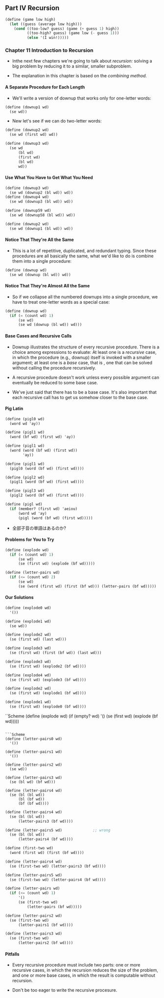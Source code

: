 ## Part IV Recursion
```Scheme
(define (game low high)
  (let ((guess (average low high)))
    (cond ((too-low? guess) (game (+ guess 1) high))
          ((too-high? guess) (game low (- guess 1)))
          (else '(I win!)))))
```

### Chapter 11 Introduction to Recursion
* Inthe next few chapters we're going to talk about *recursion:* solving a big problem by reducing it to a similar, smaller subproblem.

* The explanation in this chapter is based on the *combining method.*

#### A Separate Procedure for Each Length

* We'll write a version of downup that works only for one-letter words:
```Scheme
(define (downup1 wd)
  (se wd))
```

* New let's see if we can do two-letter words:
```Scheme
(define (downup2 wd)
  (se wd (first wd) wd))
```

```Scheme
(define (downup3 wd)
  (se wd
      (bl wd)
      (first wd)
      (bl wd)
      wd))
```

#### Use What You Have to Get What You Need
```Scheme
(define (downup3 wd)
  (se wd (downup2 (bl wd)) wd))
(define (downup4 wd)
  (se wd (downup3 (bl wd)) wd))
```

```Scheme
(define (downup59 wd)
  (se wd (downup58 (bl wd)) wd))
```

```Scheme
(define (downup2 wd)
  (se wd (downup1 (bl wd)) wd))
```

#### Notice That They're All the Same
* This is a lot of repetitive, duplicated, and redundant typing. Since these procedures are all basically the same, what we'd like to do is combine them into a single procedure:
```Scheme
(define (downup wd)
  (se wd (downup (bl wd)) wd))
```

#### Notice That They're Almost All the Same
* So if we collapse all the numbered downups into a single procedure, we have to treat one-letter words as a special case:
```Scheme
(define (downup wd)
  (if (= (count wd) 1)
      (se wd)
      (se wd (downup (bl wd)) wd)))
```

#### Base Cases and Recursive Calls
* Downup illustrates the structure of every recursive procedure. There is a choice among expressions to evaluate: At least one is a *recursive* case, in which the procedure (e.g., downup) itself is invoked with a smaller argument; at least one is a *base* case, that is , one that can be solved without calling the procedure recursively.

* A recursive procedure doesn't work unless every possible argument can eventually be reduced to some base case.

* We've just said that there has to be a base case. It's also important that each recursive call has to get us somehow closer to the base case.

#### Pig Latin
```Scheme
(define (pigl0 wd)
  (word wd 'ay))
```

```Scheme
(define (pigl1 wd)
  (word (bf wd) (first wd) 'ay))
```

```Scheme
(define (pigl1 wd)
  (word (word (bf wd) (first wd))
        'ay))
```

```Scheme
(define (pigl1 wd)
  (pigl0 (word (bf wd) (first wd))))
```

```Scheme
(define (pigl2 wd)
  (pigl1 (word (bf wd) (first wd))))
```

```Scheme
(define (pigl3 wd)
  (pigl2 (word (bf wd) (first wd))))
```

```Scheme
(define (pigl wd)
  (if (member? (first wd) 'aeiou)
      (word wd 'ay)
      (pigl (word (bf wd) (first wd)))))
```

* 全部子音の単語はあるのか?

#### Problems for You to Try
```Scheme
(define (explode wd)
  (if (= (count wd) 1)
      (se wd)
      (se (first wd) (explode (bf wd)))))
```

```Scheme
(define (letter-pairs wd)
  (if (<= (count wd) 2)
      (se wd)
      (se (word (first wd) (first (bf wd))) (letter-pairs (bf wd)))))
```

#### Our Solutions
```Scheme
(define (explode0 wd)
  '())

(define (explode1 wd)
  (se wd))

(define (explode2 wd)
  (se (first wd) (last wd)))

(define (explode3 wd)
  (se (first wd) (first (bf wd)) (last wd)))
```

```Scheme
(define (explode3 wd)
  (se (first wd) (explode2 (bf wd))))

(define (explode4 wd)
  (se (first wd) (explode3 (bf wd))))

(define (explode2 wd)
  (se (first wd) (explode1 (bf wd))))

(define (explode1 wd)
  (se (first wd) (explode0 (bf wd))))
```

``Scheme
(define (explode wd)
  (if (empty? wd)
      '()
      (se (first wd) (explode (bf wd)))))
```

```Scheme
(define (letter-pairs0 wd)
  '())

(define (letter-pairs1 wd)
  '())

(define (letter-pairs2 wd)
  (se wd))

(define (letter-pairs3 wd)
  (se (bl wd) (bf wd)))

(define (letter-pairs4 wd)
  (se (bl (bl wd))
      (bl (bf wd))
      (bf (bf wd))))
```

```Scheme
(define (letter-pairs4 wd)
  (se (bl (bl wd))
      (letter-pairs3 (bf wd))))

(define (letter-pairs5 wd)              ;; wrong
  (se (bl (bl wd))
      (letter-pairs4 (bf wd))))
```

```Scheme
(define (first-two wd)
  (word (first wd) (first (bf wd))))

(define (letter-pairs4 wd)
  (se (first-two wd) (letter-pairs3 (bf wd))))

(define (letter-pairs5 wd)
  (se (first-two wd) (letter-pairs4 (bf wd))))

(define (letter-pairs wd)
  (if (<= (count wd) 1)
      '()
      (se (first-two wd)
          (letter-pairs (bf wd)))))

(define (letter-pairs2 wd)
  (se (first-two wd)
      (letter-pairs1 (bf wd))))

(define (letter-pairs3 wd)
  (se (first-two wd)
      (letter-pairs2 (bf wd))))
```

#### Pitfalls
* Every recursive procedure must include two parts: one or more recursive cases, in which the recursion reduces the size of the problem, and one or more base cases, in which the result is computable without recursion.

* Don't be too eager to write the recursive procesure.
